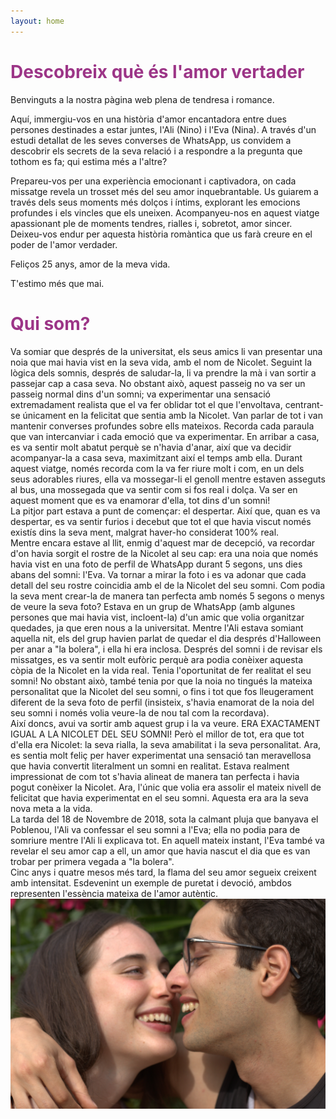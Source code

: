 ```yaml
---
layout: home
---
```


# <span style="color: #9C3587;">Descobreix què és l'amor vertader</span>

<p>
Benvinguts a la nostra pàgina web plena de tendresa i romance. 
</p>
<p>
Aquí, immergiu-vos en una història d'amor encantadora entre dues persones destinades a estar juntes, l'Ali (Nino) i l'Eva (Nina). A través d'un estudi detallat de les seves converses de WhatsApp, us convidem a descobrir els secrets de la seva relació i a respondre a la pregunta que tothom es fa; qui estima més a l'altre? 
</p>
<p>
Prepareu-vos per una experiència emocionant i captivadora, on cada missatge revela un trosset més del seu amor inquebrantable. Us guiarem a través dels seus moments més dolços i íntims, explorant les emocions profundes i els vincles que els uneixen. Acompanyeu-nos en aquest viatge apassionant ple de moments tendres, rialles i, sobretot, amor sincer. Deixeu-vos endur per aquesta història romàntica que us farà creure en el poder de l'amor verdader. 
</p>
<p>
Feliços 25 anys, amor de la meva vida. 
</p>
<p>
T'estimo més que mai.
</p>
<p>
</p>



# <span style="color: #9C3587;">Qui som?</span>

<div>
Va somiar que després de la universitat, els seus amics li van presentar una noia que mai havia vist en la seva vida, amb el nom de Nicolet. Seguint la lògica dels somnis, després de saludar-la, li va prendre la mà i van sortir a passejar cap a casa seva. No obstant això, aquest passeig no va ser un passeig normal dins d'un somni; va experimentar una sensació extremadament realista que el va fer oblidar tot el que l'envoltava, centrant-se únicament en la felicitat que sentia amb la Nicolet. Van parlar de tot i van mantenir converses profundes sobre ells mateixos. Recorda cada paraula que van intercanviar i cada emoció que va experimentar. En arribar a casa, es va sentir molt abatut perquè se n'havia d'anar, així que va decidir acompanyar-la a casa seva, maximitzant així el temps amb ella. Durant aquest viatge, només recorda com la va fer riure molt i com, en un dels seus adorables riures, ella va mossegar-li el genoll mentre estaven asseguts al bus, una mossegada que va sentir com si fos real i dolça. Va ser en aquest moment que es va enamorar d'ella, tot dins d'un somni!
<br>
La pitjor part estava a punt de començar: el despertar. Així que, quan es va despertar, es va sentir furios i decebut que tot el que havia viscut només existís dins la seva ment, malgrat haver-ho considerat 100% real.
<br>
Mentre encara estave al llit, enmig d'aquest mar de decepció, va recordar d'on havia sorgit el rostre de la Nicolet al seu cap: era una noia que només havia vist en una foto de perfil de WhatsApp durant 5 segons, uns dies abans del somni: l'Eva. Va tornar a mirar la foto i es va adonar que cada detall del seu rostre coincidia amb el de la Nicolet del seu somni. Com podia la seva ment crear-la de manera tan perfecta amb només 5 segons o menys de veure la seva foto? Estava en un grup de WhatsApp (amb algunes persones que mai havia vist, incloent-la) d'un amic que volia organitzar quedades, ja que eren nous a la universitat. Mentre l'Ali estava somiant aquella nit, els del grup havien parlat de quedar el dia després d'Halloween per anar a "la bolera", i ella hi era inclosa. Després del somni i de revisar els missatges, es va sentir molt eufòric perquè ara podia conèixer aquesta còpia de la Nicolet en la vida real. Tenia l'oportunitat de fer realitat el seu somni! No obstant això, també tenia por que la noia no tingués la mateixa personalitat que la Nicolet del seu somni, o fins i tot que fos lleugerament diferent de la seva foto de perfil (insisteix, s'havia enamorat de la noia del seu somni i només volia veure-la de nou tal com la recordava).
<br>
Així doncs, avui va sortir amb aquest grup i la va veure. ERA EXACTAMENT IGUAL A LA NICOLET DEL SEU SOMNI! Però el millor de tot, era que tot d'ella era Nicolet: la seva rialla, la seva amabilitat i la seva personalitat. Ara, es sentia molt feliç per haver experimentat una sensació tan meravellosa que havia convertit literalment un somni en realitat. Estava realment impressionat de com tot s'havia alineat de manera tan perfecta i havia pogut conèixer la Nicolet. Ara, l'únic que volia era assolir el mateix nivell de felicitat que havia experimentat en el seu somni. Aquesta era ara la seva nova meta a la vida.
<br>
La tarda del 18 de Novembre de 2018, sota la calmant pluja que banyava el Poblenou, l'Ali va confessar el seu somni a l'Eva; ella no podia para de somriure mentre l'Ali li explicava tot. En aquell mateix instant, l'Eva també va revelar el seu amor cap a ell, un amor que havia nascut el dia que es van trobar per primera vegada a "la bolera".
<br>
Cinc anys i quatre mesos més tard, la flama del seu amor segueix creixent amb intensitat. Esdevenint un exemple de puretat i devoció, ambdos representen l'essència mateixa de l'amor autèntic.
</div>



<div style="text-align: center;">
  <img src="assets/img/Dream.jpg" alt="Grouping is an important step to make things simpler">
</div>


